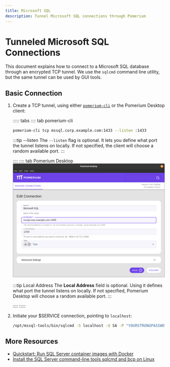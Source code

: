 ```yaml
---
title: Microsoft SQL
description: Tunnel Microsoft SQL connections through Pomerium
---
```


# Tunneled Microsoft SQL Connections

This document explains how to connect to a Microsoft SQL database through an encrypted TCP tunnel. We use the `sqlcmd` command line utility, but the same tunnel can be used by GUI tools.



 ## Basic Connection

 1. Create a TCP tunnel, using either [`pomerium-cli`](/docs/releases.md#pomerium-cli) or the Pomerium Desktop client:

    ::::: tabs
    :::: tab pomerium-cli
    ```bash
    pomerium-cli tcp mssql.corp.example.com:1433 --listen :1433
    ```

    :::tip --listen
    The `--listen` flag is optional. It lets you define what port the tunnel listens on locally. If not specified, the client will choose a random available port.
    :::

    ::::
    :::: tab Pomerium Desktop
    ![An example connection to a $SERVICE service from Pomerium Desktop](./img/desktop/example-mssql-connection.png)

    :::tip Local Address
    The **Local Address** field is optional. Using it defines what port the tunnel listens on locally. If not specified, Pomerium Desktop will choose a random available port.
    :::

    ::::
    :::::

1. Initiate your $SERVICE connection, pointing to `localhost`:

    ```bash
    /opt/mssql-tools/bin/sqlcmd -S localhost -U SA -P "YOURSTRONGPASSWORD"
    ```

## More Resources

- [Quickstart: Run SQL Server container images with Docker](https://docs.microsoft.com/en-us/sql/linux/quickstart-install-connect-docker)
- [Install the SQL Server command-line tools sqlcmd and bcp on Linux](https://docs.microsoft.com/en-us/sql/linux/sql-server-linux-setup-tools)
